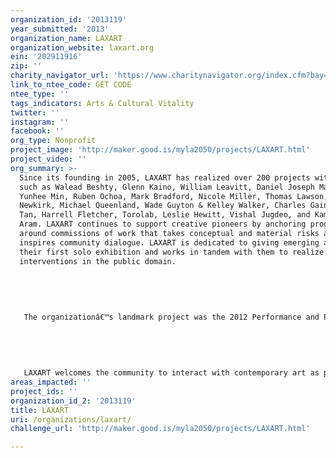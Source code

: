 ```yaml
---
organization_id: '2013119'
year_submitted: '2013'
organization_name: LAXART
organization_website: laxart.org
ein: '202911916'
zip: ''
charity_navigator_url: 'https://www.charitynavigator.org/index.cfm?bay=search.profile&ein=202911916'
link_to_ntee_code: GET CODE
ntee_type: ''
tags_indicators: Arts & Cultural Vitality
twitter: ''
instagram: ''
facebook: ''
org_type: Nonprofit
project_image: 'http://maker.good.is/myla2050/projects/LAXART.html'
project_video: ''
org_summary: >-
  Since its founding in 2005, LAXART has realized over 200 projects with artists
  such as Walead Beshty, Glenn Kaino, William Leavitt, Daniel Joseph Martinez,
  Yunhee Min, Ruben Ochoa, Mark Bradford, Nicole Miller, Thomas Lawson, Kori
  Newkirk, Michael Queenland, Wade Guyton & Kelley Walker, Charles Gaines, Lisa
  Tan, Harrell Fletcher, Torolab, Leslie Hewitt, Vishal Jugdeo, and Kamrooz
  Aram. LAXART continues to support creative pioneers by anchoring programming
  around commissions of work that takes conceptual and material risks and
  inspires community dialogue. LAXART is dedicated to giving emerging art-makers
  their first solo exhibition and works in tandem with them to realize
  interventions in the public domain.
   
   
   
   
   
   The organizationâ€™s landmark project was the 2012 Performance and Public Art Festival, co-organized with the Getty Foundation under the umbrella of the major regionwide initiative, Pacific Standard Time: L.A. Art 1945-80. The 11-day festival featured new public artworks throughout the city; a dramatic sampling of the large-scale spectacles, expansive performances, and small-scale interventions that punctuated the history of postwar art in Los Angeles. In addition, new performances premiered each day, including outdoor visual spectacles, experimental theater and sound art, social and political interventions, and media art. A nightly after-party, Black Box, provided a space for socializing, and included surprise performances each evening.
   
   
   
   
   
   LAXART welcomes the community to interact with contemporary art as part of the everyday through L.A.P.D. initiatives. Our programming is central to the history of public art in L.A. Highlights include: Ruben Ochaâ€™s 2006 Extracted Freeway Wall Intervention, a photographic image of a Los Angeles landscape stretched on and interrupting a freeway wall; Jedediah Cesarâ€™s Gleanerâ€™s Stone, a resin sculpture temporarily sited at the NE corner of Washington Blvd. and Marcasel Avenue in Culver City as part of the 2008 California Biennial; Doug Aitkenâ€™s Migration, the acclaimed artistâ€™s first monumental public project in L.A. seen from Santa Monica Boulevard at Almont Drive in 2009; Joel Kyackâ€™s Superclogger, a mobile theatre mounted in the back of a pick-up truck, which traveled all around Los Angeles to the surprise of other motorists in summer 2010; and Piero Goliaâ€™s Luminous Sphere, a blue globe mounted on the top of the Standard Hotel in West Hollywood in 2010-11.
areas_impacted: ''
project_ids: ''
organization_id_2: '2013119'
title: LAXART
uri: /organizations/laxart/
challenge_url: 'http://maker.good.is/myla2050/projects/LAXART.html'

---
```

